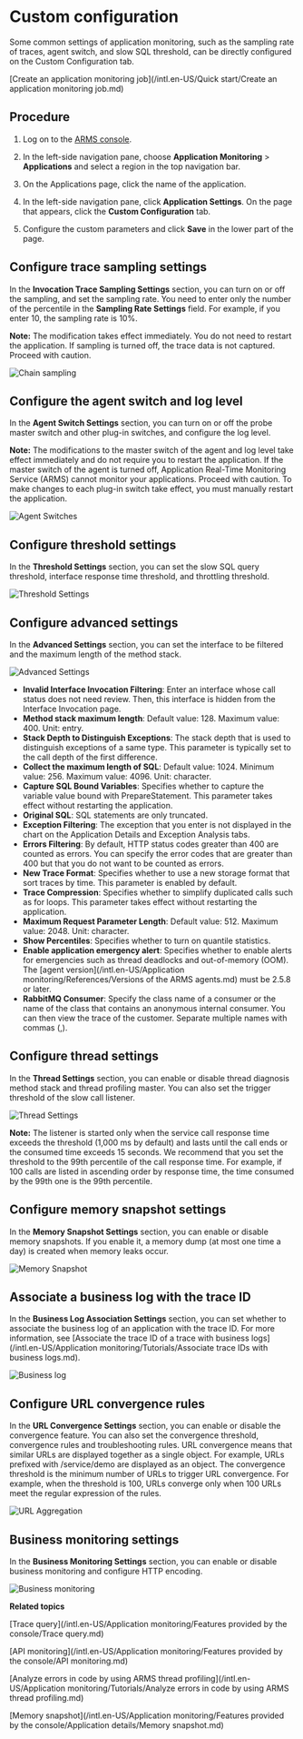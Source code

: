 # Custom configuration

Some common settings of application monitoring, such as the sampling rate of traces, agent switch, and slow SQL threshold, can be directly configured on the Custom Configuration tab.

[Create an application monitoring job](/intl.en-US/Quick start/Create an application monitoring job.md)

## Procedure

1.  Log on to the [ARMS console](https://arms-ap-southeast-1.console.aliyun.com/#/home).

2.  In the left-side navigation pane, choose **Application Monitoring** \> **Applications** and select a region in the top navigation bar.

3.  On the Applications page, click the name of the application.

4.  In the left-side navigation pane, click **Application Settings**. On the page that appears, click the **Custom Configuration** tab.

5.  Configure the custom parameters and click **Save** in the lower part of the page.


## Configure trace sampling settings

In the **Invocation Trace Sampling Settings** section, you can turn on or off the sampling, and set the sampling rate. You need to enter only the number of the percentile in the **Sampling Rate Settings** field. For example, if you enter 10, the sampling rate is 10%.

**Note:** The modification takes effect immediately. You do not need to restart the application. If sampling is turned off, the trace data is not captured. Proceed with caution.

![Chain sampling](https://static-aliyun-doc.oss-accelerate.aliyuncs.com/assets/img/en-US/9549558061/p169596.png)

## Configure the agent switch and log level

In the **Agent Switch Settings** section, you can turn on or off the probe master switch and other plug-in switches, and configure the log level.

**Note:** The modifications to the master switch of the agent and log level take effect immediately and do not require you to restart the application. If the master switch of the agent is turned off, Application Real-Time Monitoring Service \(ARMS\) cannot monitor your applications. Proceed with caution. To make changes to each plug-in switch take effect, you must manually restart the application.

![Agent Switches](https://static-aliyun-doc.oss-accelerate.aliyuncs.com/assets/img/en-US/1652458061/p43148.png)

## Configure threshold settings

In the **Threshold Settings** section, you can set the slow SQL query threshold, interface response time threshold, and throttling threshold.

![Threshold Settings](https://static-aliyun-doc.oss-accelerate.aliyuncs.com/assets/img/en-US/2652458061/p43149.png)

## Configure advanced settings

In the **Advanced Settings** section, you can set the interface to be filtered and the maximum length of the method stack.

![Advanced Settings](https://static-aliyun-doc.oss-accelerate.aliyuncs.com/assets/img/en-US/2652458061/p43183.png)

-   **Invalid Interface Invocation Filtering**: Enter an interface whose call status does not need review. Then, this interface is hidden from the Interface Invocation page.
-   **Method stack maximum length**: Default value: 128. Maximum value: 400. Unit: entry.
-   **Stack Depth to Distinguish Exceptions**: The stack depth that is used to distinguish exceptions of a same type. This parameter is typically set to the call depth of the first difference.
-   **Collect the maximum length of SQL**: Default value: 1024. Minimum value: 256. Maximum value: 4096. Unit: character.
-   **Capture SQL Bound Variables**: Specifies whether to capture the variable value bound with PrepareStatement. This parameter takes effect without restarting the application.
-   **Original SQL**: SQL statements are only truncated.
-   **Exception Filtering**: The exception that you enter is not displayed in the chart on the Application Details and Exception Analysis tabs.
-   **Errors Filtering**: By default, HTTP status codes greater than 400 are counted as errors. You can specify the error codes that are greater than 400 but that you do not want to be counted as errors.
-   **New Trace Format**: Specifies whether to use a new storage format that sort traces by time. This parameter is enabled by default.
-   **Trace Compression**: Specifies whether to simplify duplicated calls such as for loops. This parameter takes effect without restarting the application.
-   **Maximum Request Parameter Length**: Default value: 512. Maximum value: 2048. Unit: character.
-   **Show Percentiles**: Specifies whether to turn on quantile statistics.
-   **Enable application emergency alert**: Specifies whether to enable alerts for emergencies such as thread deadlocks and out-of-memory \(OOM\). The [agent version](/intl.en-US/Application monitoring/References/Versions of the ARMS agents.md) must be 2.5.8 or later.
-   **RabbitMQ Consumer**: Specify the class name of a consumer or the name of the class that contains an anonymous internal consumer. You can then view the trace of the customer. Separate multiple names with commas \(,\).

## Configure thread settings

In the **Thread Settings** section, you can enable or disable thread diagnosis method stack and thread profiling master. You can also set the trigger threshold of the slow call listener.

![Thread Settings](https://static-aliyun-doc.oss-accelerate.aliyuncs.com/assets/img/en-US/2652458061/p43185.png)

**Note:** The listener is started only when the service call response time exceeds the threshold \(1,000 ms by default\) and lasts until the call ends or the consumed time exceeds 15 seconds. We recommend that you set the threshold to the 99th percentile of the call response time. For example, if 100 calls are listed in ascending order by response time, the time consumed by the 99th one is the 99th percentile.

## Configure memory snapshot settings

In the **Memory Snapshot Settings** section, you can enable or disable memory snapshots. If you enable it, a memory dump \(at most one time a day\) is created when memory leaks occur.

![Memory Snapshot](https://static-aliyun-doc.oss-accelerate.aliyuncs.com/assets/img/en-US/2652458061/p46550.png)

## Associate a business log with the trace ID

In the **Business Log Association Settings** section, you can set whether to associate the business log of an application with the trace ID. For more information, see [Associate the trace ID of a trace with business logs](/intl.en-US/Application monitoring/Tutorials/Associate trace IDs with business logs.md).

![Business log](https://static-aliyun-doc.oss-accelerate.aliyuncs.com/assets/img/en-US/5762658061/p22045.png)

## Configure URL convergence rules

In the **URL Convergence Settings** section, you can enable or disable the convergence feature. You can also set the convergence threshold, convergence rules and troubleshooting rules. URL convergence means that similar URLs are displayed together as a single object. For example, URLs prefixed with /service/demo are displayed as an object. The convergence threshold is the minimum number of URLs to trigger URL convergence. For example, when the threshold is 100, URLs converge only when 100 URLs meet the regular expression of the rules.

![URL Aggregation](https://static-aliyun-doc.oss-accelerate.aliyuncs.com/assets/img/en-US/5762658061/p46552.png)

## Business monitoring settings

In the **Business Monitoring Settings** section, you can enable or disable business monitoring and configure HTTP encoding.

![Business monitoring](https://static-aliyun-doc.oss-accelerate.aliyuncs.com/assets/img/en-US/5762658061/p169619.png)

**Related topics**  


[Trace query](/intl.en-US/Application monitoring/Features provided by the console/Trace query.md)

[API monitoring](/intl.en-US/Application monitoring/Features provided by the console/API monitoring.md)

[Analyze errors in code by using ARMS thread profiling](/intl.en-US/Application monitoring/Tutorials/Analyze errors in code by using ARMS thread profiling.md)

[Memory snapshot](/intl.en-US/Application monitoring/Features provided by the console/Application details/Memory snapshot.md)


